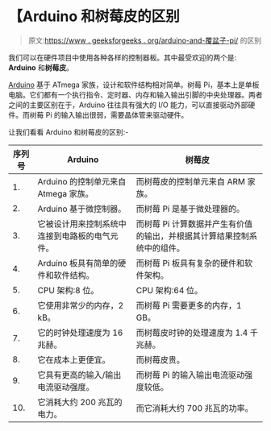 # 【Arduino 和树莓皮的区别

> 原文:[https://www . geeksforgeeks . org/arduino-and-覆盆子-pi/](https://www.geeksforgeeks.org/difference-between-arduino-and-raspberry-pi/) 的区别

我们可以在硬件项目中使用各种各样的控制器板。其中最受欢迎的两个是: **Arduino** 和**树莓皮**。

[Arduino](https://www.geeksforgeeks.org/what-is-arduino/) 基于 ATmega 家族，设计和软件结构相对简单。树莓 Pi，基本上是单板电脑。它们都有一个执行指令、定时器、内存和输入输出引脚的中央处理器。两者之间的主要区别在于，Arduino 往往具有强大的 I/O 能力，可以直接驱动外部硬件。而树莓 Pi 的输入输出很弱，需要晶体管来驱动硬件。

让我们看看 Arduino 和树莓皮的区别:-

<center>

| **序列号** | **Arduino** | **树莓皮** |
| --- | --- | --- |
| 1. | Arduino 的控制单元来自 Atmega 家族。 | 而树莓皮的控制单元来自 ARM 家族。 |
| 2. | Arduino 基于微控制器。 | 而树莓 Pi 是基于微处理器的。 |
| 3. | 它被设计用来控制系统中连接到电路板的电气元件。 | 而树莓 Pi 计算数据并产生有价值的输出，并根据其计算结果控制系统中的组件。 |
| 4. | Arduino 板具有简单的硬件和软件结构。 | 而树莓 Pi 板具有复杂的硬件和软件架构。 |
| 5. | CPU 架构:8 位。 | CPU 架构:64 位。 |
| 6. | 它使用非常少的内存，2 kB。 | 而树莓 Pi 需要更多的内存，1 GB。 |
| 7. | 它的时钟处理速度为 16 兆赫。 | 而树莓皮时钟的处理速度为 1.4 千兆赫。 |
| 8. | 它在成本上更便宜。 | 而树莓皮贵。 |
| 9. | 它具有更高的输入/输出电流驱动强度。 | 而树莓 Pi 的输入输出电流驱动强度较低。 |
| 10. | 它消耗大约 200 兆瓦的电力。 | 而它消耗大约 700 兆瓦的功率。 |

</center>